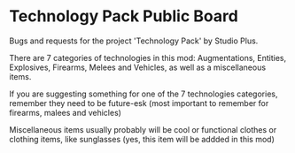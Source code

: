 # Technology Pack Public Board
Bugs and requests for the project 'Technology Pack' by Studio Plus.

There are 7 categories of technologies in this mod: Augmentations, Entities, Explosives, Firearms, Melees and Vehicles, as well as a miscellaneous items.

If you are suggesting something for one of the 7 technologies categories, remember they need to be future-esk (most important to remember for firearms, malees and vehicles)

Miscellaneous items usually probably will be cool or functional clothes or clothing items, like sunglasses (yes, this item will be addded in this mod)
